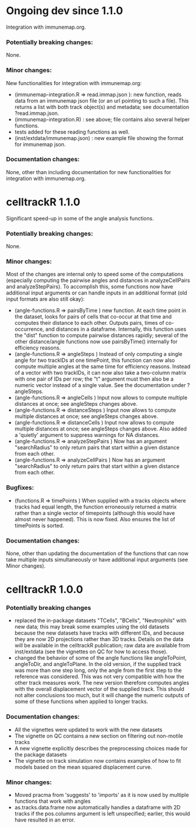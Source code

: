 # Ongoing dev since 1.1.0

Integration with immunemap.org. 

### Potentially breaking changes: 

None.

### Minor changes:
New functionalities for integration with immunemap.org:
- (immunemap-integration.R => read.immap.json ): new function, reads data from an 
	immunemap json file (or an url pointing to such a file). This returns a list with
	both track object(s) and metadata; see documentation ?read.immap.json. 
- (immunemap-integration.R) : see above; file contains also several helper functions.
- tests added for these reading functions as well.
- (inst/extdata/immunemap.json) : new example file showing the format for immunemap json.


### Documentation changes:

None, other than including documentation for new functionalities for integration with
immunemap.org. 




# celltrackR 1.1.0

Significant speed-up in some of the angle analysis functions.

### Potentially breaking changes: 

None.


### Minor changes:
Most of the changes are internal only to speed some of the computations (especially
computing the pairwise angles and distances in analyzeCellPairs and analyzeStepPairs).
To accomplish this, some functions now have additional input arguments or can handle
inputs in an additional format (old input formats are also still okay):
- (angle-functions.R => pairsByTime ) 
	new function. At each time point in the dataset, looks for pairs of cells that co-occur
	at that time and computes their distance to each other. Outputs pairs, times of co-occurrence,
	and distances in a dataframe. Internally, this function uses the "dist" function to 
	compute pairwise distances rapidly; several of the other distance/angle functions 
	now use pairsByTime() internally for efficiency reasons.
- (angle-functions.R => angleSteps ) 
	Instead of only computing a single angle for two trackIDs at one timePoint,
	this function can now also compute multiple angles at the same time for efficiency reasons.
	Instead of a vector with two trackIDs, it can now also take a two-column matrix with
	one pair of IDs per row; the "t" argument must then also be a numeric vector instead
	of a single value. See the documentation under ?angleSteps.
- (angle-functions.R => angleCells )
	Input now allows to compute multiple distances at once; see angleSteps changes above.
- (angle-functions.R => distanceSteps )
	Input now allows to compute multiple distances at once; see angleSteps changes above.
- (angle-functions.R => distanceCells )
	Input now allows to compute multiple distances at once; see angleSteps changes above.
	Also added a 'quietly' argument to suppress warnings for NA distances.
- (angle-functions.R => analyzeStepPairs )
	Now has an argument "searchRadius" to only return pairs that start within a given
	distance from each other. 
- (angle-functions.R => analyzeCellPairs )
	Now has an argument "searchRadius" to only return pairs that start within a given
	distance from each other. 


### Bugfixes:
- (functions.R => timePoints )
	When supplied with a tracks objects where tracks had equal length, the 
	function erroneously returned a matrix rather than a single vector of timepoints
	(although this would have almost never happened). This is now fixed.
	Also ensures the list of timePoints is sorted.

### Documentation changes:

None, other than updating the documentation of the functions that can now take multiple
inputs simultaneously or have additional input arguments (see Minor changes).



# celltrackR 1.0.0

### Potentially breaking changes
- replaced the in-package datasets "TCells", "BCells", "Neutrophils" with new data;
this may break some examples using the old datasets because the new datasets have tracks
with different IDs, and because they are now 2D projections rather than 3D tracks.
Details on the data will be available in the celltrackR publication; raw data are 
available from inst/extdata (see the vignettes on QC for how to access those).
- changed the behavior of some of the angle functions like angleToPoint, angleToDir,
and angleToPlane. In the old version, if the supplied track was more than one step long,
only the angle from the first step to the reference was considered. This was not very 
compatible with how the other track measures work. The new version therefore computes
angles with the overall displacement vector of the supplied track. This should not 
alter conclusions too much, but it will change the numeric outputs of some of these
functions when applied to longer tracks.

### Documentation changes:
- All the vignettes were updated to work with the new datasets
- The vignette on QC contains a new section on filtering out non-motile tracks
- A new vignette explicitly describes the preprocessing choices made for the package
datasets
- The vignette on track simulation now contains examples of how to fit models based
on the mean squared displacement curve.

### Minor changes:
- Moved pracma from 'suggests' to 'imports' as it is now used by multiple functions
that work with angles
- as.tracks.data.frame now automatically handles a dataframe with 2D tracks if the
pos.columns argument is left unspecified; earlier, this would have resulted in an error.
